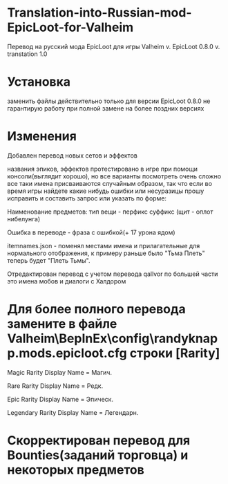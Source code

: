 # Translation-into-Russian-mod-EpicLoot-for-Valheim
Перевод на русский мода EpicLoot для игры Valheim
v. EpicLoot 0.8.0
v. transtation 1.0

# Установка
заменить файлы действительно только для версии EpicLoot 0.8.0 не гарантирую работу при полной замене на более поздних версиях

# Изменения
Добавлен перевод новых сетов и эффектов

названия эпиков, эффектов протестировано в игре при помощи консоли(выглядит хорошо),
но все варианты посмотреть очень сложно все таки имена присваиваются случайным образом,
так что если во время игры найдете какие нибудь ошибки или несуразицы прошу исправить и составить запрос или указать
по форме:

Наименование предметов: тип вещи - перфикс суффикс (щит - оплот нибелунга)

Ошибка в переводе - фраза с ошибкой(+ 17 урона ядом)

itemnames.json - поменял местами имена и прилагательные для нормального отображения,
к примеру раньше было "Тьма Плеть" теперь будет "Плеть Тьмы".

Отредактирован перевод с учетом перевода qallvor по большей части это имена мобов и диалоги с Халдором


# Для более полного перевода замените в файле Valheim\BepInEx\config\randyknapp.mods.epicloot.cfg строки [Rarity]

Magic Rarity Display Name = Магич.

Rare Rarity Display Name = Редк.

Epic Rarity Display Name = Эпическ.

Legendary Rarity Display Name = Легендарн.



# Скорректирован перевод для Bounties(заданий торговца) и некоторых предметов
